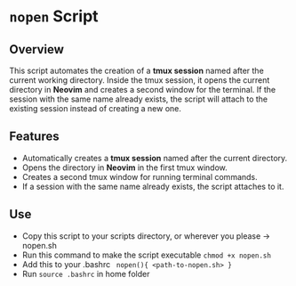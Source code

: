 # `nopen` Script

## Overview

This script automates the creation of a **tmux session** named after the current working directory. Inside the tmux session, it opens the current directory in **Neovim** and creates a second window for the terminal. If the session with the same name already exists, the script will attach to the existing session instead of creating a new one.

## Features

- Automatically creates a **tmux session** named after the current directory.
- Opens the directory in **Neovim** in the first tmux window.
- Creates a second tmux window for running terminal commands.
- If a session with the same name already exists, the script attaches to it.

## Use

- Copy this script to your scripts directory, or wherever you please -> nopen.sh
- Run this command to make the script executable ```chmod +x nopen.sh```
- Add this to your .bashrc ``` nopen(){
    <path-to-nopen.sh>
  }```
- Run ``` source .bashrc ``` in home folder


